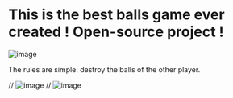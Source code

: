 # This is the best balls game ever created ! Open-source project !
![image](https://github.com/user-attachments/assets/c9b5ef8c-aeaf-4232-a385-c2ef44451701)

The rules are simple: destroy the balls of the other player.

//
![image](https://github.com/user-attachments/assets/1a840a84-e909-4db3-9808-70a027c2fafc)
//
![image](https://github.com/user-attachments/assets/c099f2bc-8900-48e1-b03b-764cf8369ea5)

